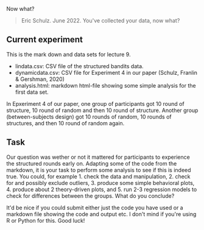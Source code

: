Now what?

> Eric Schulz. June 2022.
> You've collected your data, now what?

##  Current experiment

This is the mark down and data sets for lecture 9.

- lindata.csv: CSV file of the structured bandits data.
- dynamicdata.csv: CSV file for Experiment 4 in our paper (Schulz, Franlin & Gershman, 2020)
- analysis.html: markdown html-file showing some simple analysis for the first data set.

In Epxeriment 4 of our paper, one group of participants got 10 round of structure, 10 round of random and then 10 round of structure. Another group (between-subjects design) got 10 rounds of random, 10 rounds of structures, and then 10 round of random again.

## Task
Our question was wether or not it mattered for participants to experience the structured rounds early on. Adapting some of the code from the markdown, it is your task to perform some analysis to see if this is indeed true. You could, for example 1. check the data and manipulation, 2. check for and possibly exclude outliers, 3. produce some simple behavioral plots, 4. produce about 2 theory-driven plots, and 5. run 2-3 regression models to check for differences between the groups. What do you conclude?

It'd be nice if you could submit either just the code you have used or a markdown file showing the code and output etc. I don't mind if you're using R or Python for this. Good luck!